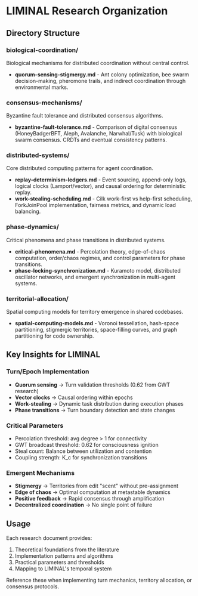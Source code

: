 # LIMINAL Research Organization

## Directory Structure

### biological-coordination/
Biological mechanisms for distributed coordination without central control.

- **quorum-sensing-stigmergy.md** - Ant colony optimization, bee swarm decision-making, pheromone trails, and indirect coordination through environmental marks.

### consensus-mechanisms/
Byzantine fault tolerance and distributed consensus algorithms.

- **byzantine-fault-tolerance.md** - Comparison of digital consensus (HoneyBadgerBFT, Aleph, Avalanche, Narwhal/Tusk) with biological swarm consensus. CRDTs and eventual consistency patterns.

### distributed-systems/
Core distributed computing patterns for agent coordination.

- **replay-determinism-ledgers.md** - Event sourcing, append-only logs, logical clocks (Lamport/vector), and causal ordering for deterministic replay.
- **work-stealing-scheduling.md** - Cilk work-first vs help-first scheduling, ForkJoinPool implementation, fairness metrics, and dynamic load balancing.

### phase-dynamics/
Critical phenomena and phase transitions in distributed systems.

- **critical-phenomena.md** - Percolation theory, edge-of-chaos computation, order/chaos regimes, and control parameters for phase transitions.
- **phase-locking-synchronization.md** - Kuramoto model, distributed oscillator networks, and emergent synchronization in multi-agent systems.

### territorial-allocation/
Spatial computing models for territory emergence in shared codebases.

- **spatial-computing-models.md** - Voronoi tessellation, hash-space partitioning, stigmergic territories, space-filling curves, and graph partitioning for code ownership.

## Key Insights for LIMINAL

### Turn/Epoch Implementation
- **Quorum sensing** → Turn validation thresholds (0.62 from GWT research)
- **Vector clocks** → Causal ordering within epochs
- **Work-stealing** → Dynamic task distribution during execution phases
- **Phase transitions** → Turn boundary detection and state changes

### Critical Parameters
- Percolation threshold: avg degree > 1 for connectivity
- GWT broadcast threshold: 0.62 for consciousness ignition
- Steal count: Balance between utilization and contention
- Coupling strength: K_c for synchronization transitions

### Emergent Mechanisms
- **Stigmergy** → Territories from edit "scent" without pre-assignment
- **Edge of chaos** → Optimal computation at metastable dynamics
- **Positive feedback** → Rapid consensus through amplification
- **Decentralized coordination** → No single point of failure

## Usage

Each research document provides:
1. Theoretical foundations from the literature
2. Implementation patterns and algorithms
3. Practical parameters and thresholds
4. Mapping to LIMINAL's temporal system

Reference these when implementing turn mechanics, territory allocation, or consensus protocols.